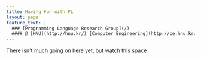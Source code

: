 ```yaml
---
title: Having Fun with PL
layout: page
feature_text: |
  ### [Programming Language Research Group](/)
  #### @ [HNU](http://hnu.kr/) [Computer Engineering](http://ce.hnu.kr/)
---
```


There isn't much going on here yet, but watch this space
<!-- feature_image: "https://picsum.photos/id/989/1300/200" -->
